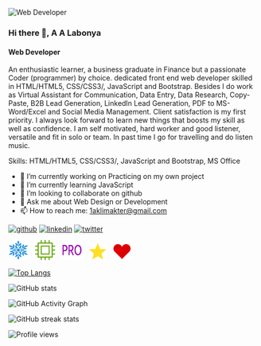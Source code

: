 ![Web Developer](https://pbs.twimg.com/profile_banners/1435890363038765056/1631800028/1080x360)
### Hi there 👋, A A Labonya
#### Web Developer

An enthusiastic learner, a business graduate in Finance but a passionate Coder (programmer) by choice.  dedicated front end web developer skilled in HTML/HTML5, CSS/CSS3/, JavaScript and Bootstrap. Besides I do work as Virtual Assistant for Communication, Data Entry, Data Research, Copy-Paste, B2B Lead Generation, LinkedIn Lead Generation, PDF to MS-Word/Excel and Social Media Management. Client satisfaction is my first priority. I always look forward to learn new things that boosts my skill as well as confidence. I am self motivated, hard worker and good listener, versatile and fit in solo or team. In past time I go for travelling and do listen music.

Skills: HTML/HTML5, CSS/CSS3/, JavaScript and Bootstrap, MS Office

- 🔭 I’m currently working on Practicing on my own project 
- 🌱 I’m currently learning JavaScript 
- 👯 I’m looking to collaborate on github 
- 💬 Ask me about Web Design or Development 
- 📫 How to reach me: 1aklimakter@gmail.com 


[<img src='https://cdn.jsdelivr.net/npm/simple-icons@3.0.1/icons/github.svg' alt='github' height='40'>](https://github.com/AALabonya)  [<img src='https://cdn.jsdelivr.net/npm/simple-icons@3.0.1/icons/linkedin.svg' alt='linkedin' height='40'>](https://www.linkedin.com/in/aalabonya/)  [<img src='https://cdn.jsdelivr.net/npm/simple-icons@3.0.1/icons/twitter.svg' alt='twitter' height='40'>](https://twitter.com/AALabonya)  

<a href='https://archiveprogram.github.com/'><img src='https://raw.githubusercontent.com/acervenky/animated-github-badges/master/assets/acbadge.gif' width='40' height='40'></a> <a href='https://docs.github.com/en/developers'><img src='https://raw.githubusercontent.com/acervenky/animated-github-badges/master/assets/devbadge.gif' width='40' height='40'></a> <a href='https://github.com/pricing'><img src='https://raw.githubusercontent.com/acervenky/animated-github-badges/master/assets/pro.gif' width='40' height='40'></a> <a href='https://stars.github.com/'><img src='https://raw.githubusercontent.com/acervenky/animated-github-badges/master/assets/starbadge.gif' width='35' height='35'></a> <a href='https://docs.github.com/en/github/supporting-the-open-source-community-with-github-sponsors'><img src='https://raw.githubusercontent.com/acervenky/animated-github-badges/master/assets/sponsorbadge.gif' width='35' height='35'></a> 

[![Top Langs](https://github-readme-stats.vercel.app/api/top-langs/?username=AALabonya)](https://github.com/anuraghazra/github-readme-stats)

![GitHub stats](https://github-readme-stats.vercel.app/api?username=AALabonya&show_icons=true&count_private=true)  

![GitHub Activity Graph](https://activity-graph.herokuapp.com/graph?username=AALabonya)  

![GitHub streak stats](https://github-readme-streak-stats.herokuapp.com/?user=AALabonya)  

![Profile views](https://gpvc.arturio.dev/AALabonya)  
